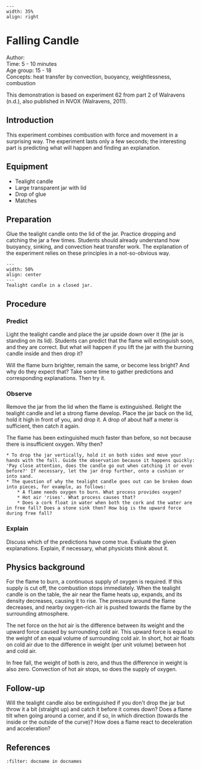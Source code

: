 

<div style="clear: both;">

```{figure} ../../figures/open.png
---
width: 35%
align: right
```

</div>

# Falling Candle

Author:     \
Time:	  	5 - 10 minutes\
Age group:	15 - 18\
Concepts:	heat transfer by convection, buoyancy, weightlessness, combustion

This demonstration is based on experiment 62 from part 2 of Walravens (n.d.), also published in NVOX (Walravens, 2011).

## Introduction
This experiment combines combustion with force and movement in a surprising way. The experiment lasts only a few seconds; the interesting part is predicting what will happen and finding an explanation.

## Equipment
* Tealight candle
* Large transparent jar with lid
* Drop of glue
* Matches

## Preparation
Glue the tealight candle onto the lid of the jar. Practice dropping and catching the jar a few times. Students should already understand how buoyancy, sinking, and convection heat transfer work. The explanation of the experiment relies on these principles in a not-so-obvious way.

```{figure} demo35_figure1.jpg
---
width: 50%
align: center
---
Tealight candle in a closed jar.
```

## Procedure
### Predict
Light the tealight candle and place the jar upside down over it (the jar is standing on its lid). Students can predict that the flame will extinguish soon, and they are correct. But what will happen if you lift the jar with the burning candle inside and then drop it?

Will the flame burn brighter, remain the same, or become less bright? And why do they expect that? Take some time to gather predictions and corresponding explanations. Then try it.

### Observe
Remove the jar from the lid when the flame is extinguished. Relight the tealight candle and let a strong flame develop. Place the jar back on the lid, hold it high in front of you, and drop it. A drop of about half a meter is sufficient, then catch it again.

The flame has been extinguished much faster than before, so not because there is insufficient oxygen. Why then?

```{tip}
* To drop the jar vertically, hold it on both sides and move your hands with the fall. Guide the observation because it happens quickly: 'Pay close attention, does the candle go out when catching it or even before?' If necessary, let the jar drop further, onto a cushion or into sand.
* The question of why the tealight candle goes out can be broken down into pieces, for example, as follows:
    * A flame needs oxygen to burn. What process provides oxygen?
    * Hot air 'rises'. What process causes that?
    * Does a cork float in water when both the cork and the water are in free fall? Does a stone sink then? How big is the upward force during free fall?
```

### Explain
Discuss which of the predictions have come true. Evaluate the given explanations. Explain, if necessary, what physicists think about it.


## Physics background
For the flame to burn, a continuous supply of oxygen is required. If this supply is cut off, the combustion stops immediately. When the tealight candle is on the table, the air near the flame heats up, expands, and its density decreases, causing it to rise. The pressure around the flame decreases, and nearby oxygen-rich air is pushed towards the flame by the surrounding atmosphere.

The net force on the hot air is the difference between its weight and the upward force caused by surrounding cold air. This upward force is equal to the weight of an equal volume of surrounding cold air. In short, hot air floats on cold air due to the difference in weight (per unit volume) between hot and cold air.

In free fall, the weight of both is zero, and thus the difference in weight is also zero. Convection of hot air stops, so does the supply of oxygen.

## Follow-up
Will the tealight candle also be extinguished if you don't drop the jar but throw it a bit (straight up) and catch it before it comes down? Does a flame tilt when going around a corner, and if so, in which direction (towards the inside or the outside of the curve)? How does a flame react to deceleration and acceleration?

## References
```{bibliography}
:filter: docname in docnames
```

